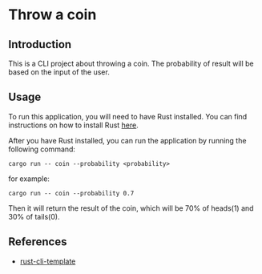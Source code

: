 # Throw a coin

## Introduction
This is a CLI project about throwing a coin. The probability of result will be based on the input of the user.

## Usage

To run this application, you will need to have Rust installed. You can find instructions on how to install Rust [here](https://www.rust-lang.org/tools/install).

After you have Rust installed, you can run the application by running the following command:

```cargo run -- coin --probability <probability>```

for example:

```cargo run -- coin --probability 0.7```

Then it will return the result of the coin, which will be 70% of heads(1) and 30% of tails(0).

## References

* [rust-cli-template](https://github.com/kbknapp/rust-cli-template)
